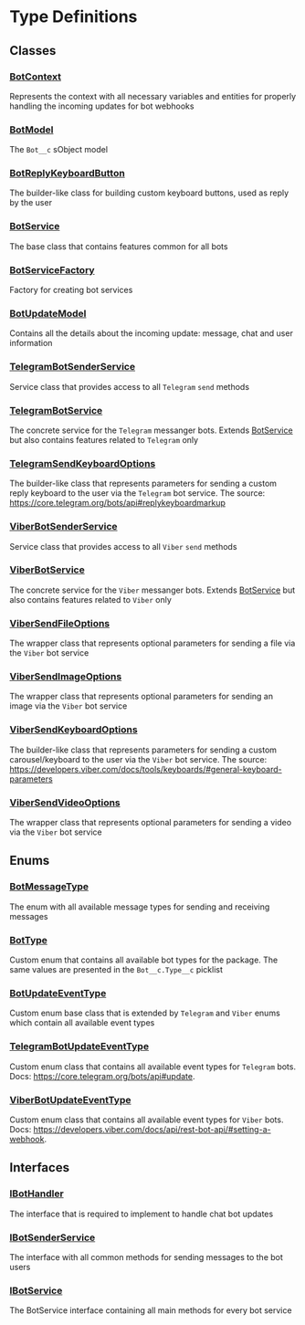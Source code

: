 # Type Definitions

## Classes

### [BotContext](/types/Classes/BotContext.md)

Represents the context with all necessary variables and entities for properly handling the incoming updates for bot webhooks

### [BotModel](/types/Classes/BotModel.md)

The `Bot__c` sObject model

### [BotReplyKeyboardButton](/types/Classes/BotReplyKeyboardButton.md)

The builder-like class for building custom keyboard buttons, used as reply by the user

### [BotService](/types/Classes/BotService.md)

The base class that contains features common for all bots

### [BotServiceFactory](/types/Classes/BotServiceFactory.md)

Factory for creating bot services

### [BotUpdateModel](/types/Classes/BotUpdateModel.md)

Contains all the details about the incoming update: message, chat and user information

### [TelegramBotSenderService](/types/Classes/TelegramBotSenderService.md)

Service class that provides access to all `Telegram` `send` methods

### [TelegramBotService](/types/Classes/TelegramBotService.md)

The concrete service for the `Telegram` messanger bots. Extends [BotService](/types/Classes/BotService.md) but also contains features related to `Telegram` only

### [TelegramSendKeyboardOptions](/types/Classes/TelegramSendKeyboardOptions.md)

The builder-like class that represents parameters for sending a custom reply keyboard to the user via the `Telegram` bot service. The source: https://core.telegram.org/bots/api#replykeyboardmarkup

### [ViberBotSenderService](/types/Classes/ViberBotSenderService.md)

Service class that provides access to all `Viber` `send` methods

### [ViberBotService](/types/Classes/ViberBotService.md)

The concrete service for the `Viber` messanger bots. Extends [BotService](/types/Classes/BotService.md) but also contains features related to `Viber` only

### [ViberSendFileOptions](/types/Classes/ViberSendFileOptions.md)

The wrapper class that represents optional parameters for sending a file via the `Viber` bot service

### [ViberSendImageOptions](/types/Classes/ViberSendImageOptions.md)

The wrapper class that represents optional parameters for sending an image via the `Viber` bot service

### [ViberSendKeyboardOptions](/types/Classes/ViberSendKeyboardOptions.md)

The builder-like class that represents parameters for sending a custom carousel/keyboard to the user via the `Viber` bot service. The source: https://developers.viber.com/docs/tools/keyboards/#general-keyboard-parameters

### [ViberSendVideoOptions](/types/Classes/ViberSendVideoOptions.md)

The wrapper class that represents optional parameters for sending a video via the `Viber` bot service

## Enums

### [BotMessageType](/types/Enums/BotMessageType.md)

The enum with all available message types for sending and receiving messages

### [BotType](/types/Enums/BotType.md)

Custom enum that contains all available bot types for the package. The same values are presented in the `Bot__c.Type__c` picklist

### [BotUpdateEventType](/types/Enums/BotUpdateEventType.md)

Custom enum base class that is extended by `Telegram` and `Viber` enums which contain all available event types

### [TelegramBotUpdateEventType](/types/Enums/TelegramBotUpdateEventType.md)

Custom enum class that contains all available event types for `Telegram` bots. Docs: https://core.telegram.org/bots/api#update.

### [ViberBotUpdateEventType](/types/Enums/ViberBotUpdateEventType.md)

Custom enum class that contains all available event types for `Viber` bots. Docs: https://developers.viber.com/docs/api/rest-bot-api/#setting-a-webhook.

## Interfaces

### [IBotHandler](/types/Interfaces/IBotHandler.md)

The interface that is required to implement to handle chat bot updates

### [IBotSenderService](/types/Interfaces/IBotSenderService.md)

The interface with all common methods for sending messages to the bot users

### [IBotService](/types/Interfaces/IBotService.md)

The BotService interface containing all main methods for every bot service
